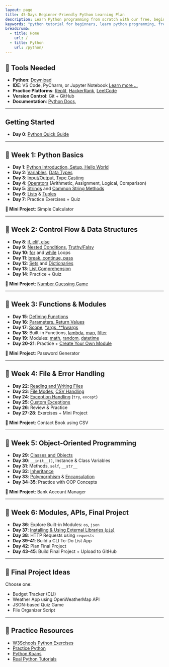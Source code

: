 ```yaml
---
layout: page
title: 45-Days Beginner-Friendly Python Learning Plan
description: Learn Python programming from scratch with our free, beginner-friendly tutorials. Access open-source content, download PDF lessons, and start coding today!.
keywords: "python tutorial for beginners, learn python programming, free python lessons, python pdf tutorials, open-source python guide, python coding for beginners, python exercises and projects, python programming basics, downloadable python resources, python step-by-step guide"
breadcrumb:
  - title: Home
    url: /
  - title: Python
    url: /python/
---
```


## 🧰 Tools Needed
- **Python**: [Download](https://www.python.org)
- **IDE**: VS Code, PyCharm, or Jupyter Notebook [Learn more ...](../docs/tools.md)
- **Practice Platforms**: [Replit](https://replit.com), [HackerRank](https://www.hackerrank.com), [LeetCode](https://leetcode.com)
- **Version Control**: Git + GitHub
- **Documentation**: [Python Docs](https://docs.python.org/3/), 

---
## Getting Started

- **Day 0**: [Python Quick Guide](../docs/quick-guide.md)

---
  
## 📅 Week 1: Python Basics

- **Day 1**: [Python Introduction, Setup, Hello World](../docs/basics/)
- **Day 2**: [Variables](../docs/variables/), [Data Types](../docs/data-types/)
- **Day 3**: [Input/Output](../docs/input-output/), [Type Casting](../docs/data-types/type-casting.md)
- **Day 4**: [Operators](../docs/operators/) (Arithmetic, Assignment, Logical, Comparison)
- **Day 5**: [Strings](../docs/strings/strings-manip.md) and [Common String Methods](../docs/strings/strings-formatting.md)
- **Day 6**: [Lists](../docs/lists/index.md) & [Tuples](../docs/tuples/index.md)
- **Day 7**: Practice Exercises + Quiz

**🔧 Mini Project**: Simple Calculator

---

## 📅 Week 2: Control Flow & Data Structures

- **Day 8**: [if, elif, else](../docs/if-elif-else/)
- **Day 9**: [Nested Conditions](../docs/if-elif-else/nested-conditions.md), [Truthy/Falsy](../docs/if-elif-else/truthy-falsy-values.md)
- **Day 10**: [for](../docs/loops-for/) and [while](../docs/loops-while/) Loops
- **Day 11**: [break, continue, pass](../docs/loop-control-statements/)
- **Day 12**: [Sets](../docs/sets/) and [Dictionaries](../docs/dictionaries/)
- **Day 13**: [List Comprehension](../docs/list-comprehension/)
- **Day 14**: Practice + Quiz

**🔧 Mini Project**: [Number Guessing Game](../docs/loops-while/practice-and-progress/mini-projects-loops-while.md)

---

## 📅 Week 3: Functions & Modules

- **Day 15**: [Defining Functions](../docs/functions/)
- **Day 16**: [Parameters, Return Values](../docs/functions/)
- **Day 17**: [Scope](../docs/local-global/), [*args, **kwargs](../docs/functions-adv-concepts/agrs-kwargs.md)
- **Day 18**: Built-in Functions, [lambda](../docs/lambda/), [map](../docs/built-in-functions/map.md), [filter](../docs/built-in-functions/filter.md)
- **Day 19**: Modules: [math](../docs/math-module/), [random](../docs/random-module/), [datetime](../docs/datetime-module/)
- **Day 20-21**: Practice + [Create Your Own Module](../docs/functions-in-modules/)

**🔧 Mini Project**: Password Generator

---

<script async src="https://pagead2.googlesyndication.com/pagead/js/adsbygoogle.js?client=ca-pub-1602443888929206"
     crossorigin="anonymous"></script>
<!-- display square -->
<ins class="adsbygoogle"
     style="display:block"
     data-ad-client="ca-pub-1602443888929206"
     data-ad-slot="9845543342"
     data-ad-format="auto"
     data-full-width-responsive="true"></ins>
<script>
     (adsbygoogle = window.adsbygoogle || []).push({});
</script>


## 📅 Week 4: File & Error Handling

- **Day 22**: [Reading and Writing Files](../docs/files-handling/reading-writing-files.md)
- **Day 23**: [File Modes](../docs/files-handling/file-modes.md), [CSV Handling](../docs/files-handling/csv-handling.md)
- **Day 24**: [Exception Handling](../docs/exception-handling/exception-handling.md) (`try`, `except`)
- **Day 25**: [Custom Exceptions](../docs/exception-handling/custom-exceptions.md)
- **Day 26**: Review & Practice
- **Day 27-28**: Exercises + Mini Project

**🔧 Mini Project**: Contact Book using CSV

---

## 📅 Week 5: Object-Oriented Programming

- **Day 29**: [Classes and Objects](../docs/classes.md)
- **Day 30**: `__init__()`, Instance & Class Variables
- **Day 31**: Methods, `self`, `__str__`
- **Day 32**: [Inheritance](../docs/oop-inheritance/)
- **Day 33**: [Polymorphism](../docs/oop-polymorphism/) & [Encapsulation](../docs/oop-encapsulation/)
- **Day 34-35**: Practice with OOP Concepts

**🔧 Mini Project**: Bank Account Manager

---

## 📅 Week 6: Modules, APIs, Final Project

- **Day 36**: Explore Built-in Modules: `os`, `json`
- **Day 37**: [Installing & Using External Libraries (`pip`)](../docs/modules/installing-using-external-libraries.md)
- **Day 38**: HTTP Requests using `requests`
- **Day 39-41**: Build a CLI To-Do List App
- **Day 42**: Plan Final Project
- **Day 43-45**: Build Final Project + Upload to GitHub

---

## 🌟 Final Project Ideas

Choose one:
- Budget Tracker (CLI)
- Weather App using OpenWeatherMap API
- JSON-based Quiz Game
- File Organizer Script

---

## 📝 Practice Resources

- [W3Schools Python Exercises](https://www.w3schools.com/python/python_exercises.asp)
- [Practice Python](https://www.practicepython.org/)
- [Python Koans](https://github.com/gregmalcolm/python_koans)
- [Real Python Tutorials](https://realpython.com)

<script async src="https://pagead2.googlesyndication.com/pagead/js/adsbygoogle.js?client=ca-pub-1602443888929206"
     crossorigin="anonymous"></script>
<ins class="adsbygoogle"
     style="display:block"
     data-ad-format="autorelaxed"
     data-ad-client="ca-pub-1602443888929206"
     data-ad-slot="7879511511"></ins>
<script>
     (adsbygoogle = window.adsbygoogle || []).push({});
</script>
